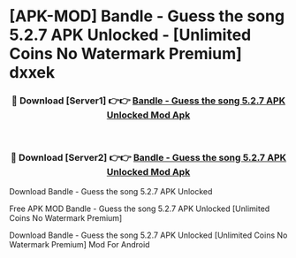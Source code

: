 # [APK-MOD] Bandle - Guess the song 5.2.7 APK Unlocked - [Unlimited Coins No Watermark Premium] dxxek



<div align="center">
<h3>🔴 Download [Server1] 👉👉 <a href="https://momento.my/?title=Bandle_-_Guess_the_song_5.2.7_APK_Unlocked">Bandle - Guess the song 5.2.7 APK Unlocked Mod Apk</a></h3><br>

<h3>🔴 Download [Server2] 👉👉 <a href="https://momento.my/?title=Bandle_-_Guess_the_song_5.2.7_APK_Unlocked">Bandle - Guess the song 5.2.7 APK Unlocked Mod Apk</a></h3>
</div>



Download Bandle - Guess the song 5.2.7 APK Unlocked 

Free APK MOD Bandle - Guess the song 5.2.7 APK Unlocked [Unlimited Coins No Watermark Premium]

Download Bandle - Guess the song 5.2.7 APK Unlocked [Unlimited Coins No Watermark Premium] Mod For Android
